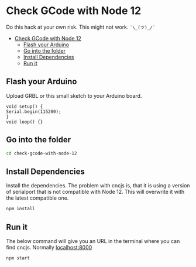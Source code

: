# Check GCode with Node 12

Do this hack at your own risk. This might not work. `¯\_(ツ)_/¯`


<!-- @import "[TOC]" {cmd="toc" depthFrom=2 depthTo=6 orderedList=false} -->

<!-- code_chunk_output -->

- [Check GCode with Node 12](#check-gcode-with-node-12)
  - [Flash your Arduino](#flash-your-arduino)
  - [Go into the folder](#go-into-the-folder)
  - [Install Dependencies](#install-dependencies)
  - [Run it](#run-it)

<!-- /code_chunk_output -->

## Flash your Arduino

Upload GRBL or this small sketch to your Arduino board.

```arduino
void setup() {
Serial.begin(115200);
}
void loop() {}
```

## Go into the folder

```bash
cd check-gcode-with-node-12
```

## Install Dependencies

Install the dependencies. The problem with cncjs is, that it is using a version of serialport that is not compatible with Node 12. This will overwrite it with the latest compatible one.

```bash
npm install
```

## Run it

The below command will give you an URL in the terminal where you can find cncjs. Normally [localhost:8000](http://localhost:8000)


```bash
npm start
```
